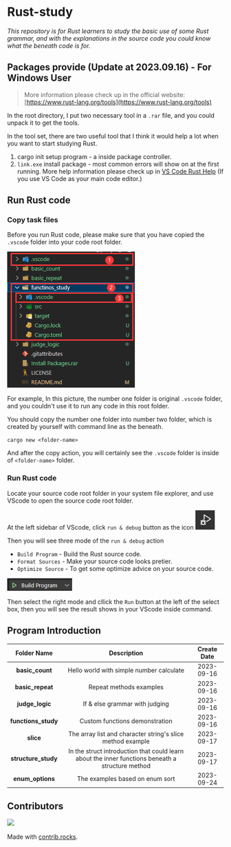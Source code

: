 # Rust-study
 *This repository is for Rust learners to study the basic use of some Rust grammar, and with the explanations in the source code you could know what the beneath code is for.*

## Packages provide (Update at 2023.09.16) - For Windows User

> More information please check up in the official website: [https://www.rust-lang.org/tools](https://www.rust-lang.org/tools)

In the root directory, I put two necessary tool in a `.rar` file, and you could unpack it to get the tools.

In the tool set, there are two useful tool that I think it would help a lot when you want to start studying Rust.

1. cargo init setup program - a inside package controller.
2. `link.exe` install package - most common errors will show on at the first running. More help information please check up in [VS Code Rust Help](https://code.visualstudio.com/docs/languages/rust#_common-questions) (If you use VS Code as your main code editor.)

## Run Rust code


### Copy task files

Before you run Rust code, please make sure that you have copied the `.vscode` folder into your code root folder.

![folder structure](image.png)

For example, In this picture, the number one folder is original `.vscode` folder, and you couldn't use it to run any code in this root folder.

You should copy the number one folder into number two folder, which is created by yourself with command line as the beneath.

```shell
cargo new <folder-name>
```

And after the copy action, you will certainly see the `.vscode` folder is inside of `<folder-name>` folder.

### Run Rust code

Locate your source code root folder in your system file explorer, and use VScode to open the source code root folder.

At the left sidebar of VScode, click `run & debug` button as the icon ![run & debug button](image-1.png)

Then you will see three mode of the `run & debug` action

- `Build Program` - Build the Rust source code.
- `Format Sources` - Make your source code looks pretier.
- `Optimize Source` - To get some optimize advice on your source code.

![run & build mode select](image-2.png)

Then select the right mode and cllick the `Run` button at the left of the select box, then you will see the result shows in your VScode inside command.

## Program Introduction

|   **Folder Name**   	|                                          **Description**                                         	| **Create Date** 	|
|:-------------------:	|:------------------------------------------------------------------------------------------------:	|:---------------:	|
|   **basic_count**   	|                             Hello world with simple number calculate                             	|    2023-09-16   	|
|   **basic_repeat**  	|                                      Repeat methods examples                                     	|    2023-09-16   	|
|   **judge_logic**   	|                                  If & else grammar with judging                                  	|    2023-09-16   	|
| **functions_study** 	|                                  Custom functions demonstration                                  	|    2023-09-16   	|
|      **slice**      	|                    The array list and character string's slice method example                    	|    2023-09-17   	|
| **structure_study** 	| In the struct introduction that could learn about the inner functions beneath a structure method 	|    2023-09-17   	|
|   **enum_options**  	|                                  The examples based on enum sort                                 	|    2023-09-24   	|

## Contributors

<a href="https://github.com/lipeilin375/rust-study">
  <img src="https://contrib.rocks/image?repo=lipeilin375/rust-study" />
</a>

Made with [contrib.rocks](https://contrib.rocks).